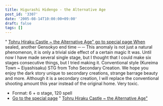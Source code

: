 ```yaml
---
title: Higurashi Hidengo - the Alternative Age
post_id: '3307'
date: '2005-08-14T10:00:00+09:00'
draft: false
tags: []
---
```


" [Tohru Hiraku Castle ~ the Alternative Age" go to special page When](/!/thA/) sealed, another Gensokyo end time ─ ─ This anomaly is not just a natural phenomenon, it is only a trivial side effect of a certain magic It was. Until now I have made several single stage, but I thought that I could make six stages consecutive things, but I tried making it. Conventional style (Kureima Town ~ Eiyashisaku) STG from Toho Secondary Creation. We hope you enjoy the dark story unique to secondary creations, strange barrage beauty and more. Although it is a secondary creation, I will replace the conventional shooting amount this year instead of the original home. Very toxic.

*   Format: 6 + α stage, 120 spell
*   [Go to the special page](/!/thA/) " [Tohru Hiraku Castle ~ the Alternative Age"](/!/thA/)